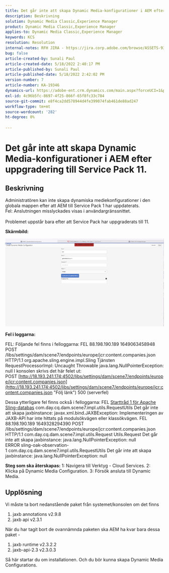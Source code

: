 ```yaml
---
title: Det går inte att skapa Dynamic Media-konfigurationer i AEM efter uppgradering till Service Pack 11.
description: Beskrivning
solution: Dynamic Media Classic,Experience Manager
product: Dynamic Media Classic,Experience Manager
applies-to: Dynamic Media Classic,Experience Manager
keywords: KCS
resolution: Resolution
internal-notes: RFH JIRA - https://jira.corp.adobe.com/browse/ASSETS-9332
bug: false
article-created-by: Sunali Paul
article-created-date: 5/18/2022 2:40:17 PM
article-published-by: Sunali Paul
article-published-date: 5/18/2022 2:42:02 PM
version-number: 7
article-number: KA-19346
dynamics-url: https://adobe-ent.crm.dynamics.com/main.aspx?forceUCI=1&pagetype=entityrecord&etn=knowledgearticle&id=f2ac3e69-b8d6-ec11-a7b5-000d3a3adbfc
exl-id: 4c96b5fc-8697-4f25-866f-65f8fc33c784
source-git-commit: e8f4ca2dd578944d4fe399074fab461de88ad247
workflow-type: tm+mt
source-wordcount: '282'
ht-degree: 0%

---
```


# Det går inte att skapa Dynamic Media-konfigurationer i AEM efter uppgradering till Service Pack 11.

## Beskrivning

Administratören kan inte skapa dynamiska mediekonfigurationer i den globala mappen efter att AEM till Service Pack 1 har uppdaterats.
<br>Fel: Anslutningen misslyckades visas i användargränssnittet.<br><br>
Problemet uppstår bara efter att Service Pack har uppgraderats till 11.

<b>Skärmbild:</b>

![](assets/___f3ac3e69-b8d6-ec11-a7b5-000d3a3adbfc___.png)

<b>Fel i loggarna:</b>

FEL: Följande fel finns i felloggarna: FEL 88.198.190.189 1649063458948 POST /libs/settings/dam/scene7/endpoints/europe/jcr:content.companies.json HTTP/1.1 org.apache.sling.engine.impl.Sling Tjänsten RequestProcessorImpl: Uncaught Throwable java.lang.NullPointerException: null I konsolen skrivs det här felet ut: POST [http://18.193.241.174:4502/libs/settings/dam/scene7/endpoints/europe/jcr:content.companies.json](http://18.193.241.174:4502/libs/settings/dam/scene7/endpoints/europe/jcr:content.companies.json "Följ länk") 500 (serverfel)

Dessa ytterligare fel finns också i felloggarna: FEL [Starttråd 1 för Apache Sling-databas](https://jira.corp.adobe.com/browse/ASSETS-9332#1 "Följ länk") com.day.cq.dam.scene7.impl.utils.RequestUtils Det går inte att skapa jaxbinstance: javax.xml.bind.JAXBException: Implementeringen av JAXB-API har inte hittats på modulsökvägen eller klassökvägen.
FEL 88.198.190.189 1649328294390 POST /libs/settings/dam/scene7/endpoints/europe/jcr:content.companies.json HTTP/1.1 com.day.cq.dam.scene7.impl.utils.Request Utils.Request Det går inte att skapa jaxbinstance: java.lang.NullPointerException: null ERROR sling-oak-observation-1 com.day.cq.dam.scene7.impl.utils.RequestUtils Det går inte att skapa jaxbinstance: java.lang.NullPointerException: null

<b>Steg som ska återskapas:</b>
1: Navigera till Verktyg - Cloud Services.
2: Klicka på Dynamic Media Configuration.
3: Försök ansluta till Dynamic Media.


## Upplösning


Vi måste ta bort nedanstående paket från systemet/konsolen om det finns

1. jaxb annotations v2.9.8
2. jaxb api v2.3.1


När du har tagit bort de ovannämnda paketen ska AEM ha kvar bara dessa paket -

1. jaxb runtime v2.3.2.2
2. jaxb-api-2.3 v2.3.0.3


Så här startar du om installationen. Och du bör kunna skapa Dynamic Media Configurations.
